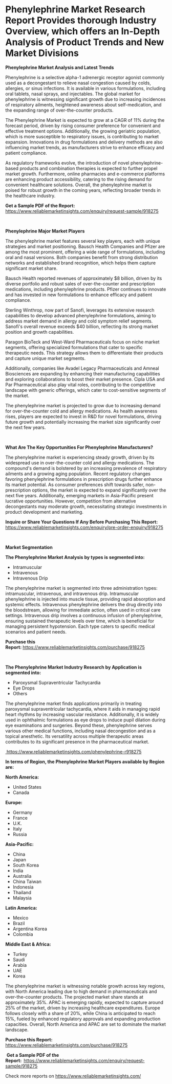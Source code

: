 <p><h1>Phenylephrine Market Research Report Provides thorough Industry Overview, which offers an In-Depth Analysis of Product Trends and New Market Divisions</h1></p><p><strong>Phenylephrine Market Analysis and Latest Trends</strong></p>
<p><p>Phenylephrine is a selective alpha-1 adrenergic receptor agonist commonly used as a decongestant to relieve nasal congestion caused by colds, allergies, or sinus infections. It is available in various formulations, including oral tablets, nasal sprays, and injectables. The global market for phenylephrine is witnessing significant growth due to increasing incidences of respiratory ailments, heightened awareness about self-medication, and the expanding range of over-the-counter products.</p><p>The Phenylephrine Market is expected to grow at a CAGR of 11% during the forecast period, driven by rising consumer preference for convenient and effective treatment options. Additionally, the growing geriatric population, which is more susceptible to respiratory issues, is contributing to market expansion. Innovations in drug formulations and delivery methods are also influencing market trends, as manufacturers strive to enhance efficacy and patient compliance. </p><p>As regulatory frameworks evolve, the introduction of novel phenylephrine-based products and combination therapies is expected to further propel market growth. Furthermore, online pharmacies and e-commerce platforms are enhancing product accessibility, catering to the rising demand for convenient healthcare solutions. Overall, the phenylephrine market is poised for robust growth in the coming years, reflecting broader trends in the healthcare industry.</p></p>
<p><strong>Get a Sample PDF of the Report:&nbsp;</strong> <a href="https://www.reliablemarketinsights.com/enquiry/request-sample/918275?utm_campaign=2218&utm_medium=2&utm_source=Github&utm_content=ia&utm_term=06032025&utm_id=phenylephrine">https://www.reliablemarketinsights.com/enquiry/request-sample/918275</a></p>
<p>&nbsp;</p>
<p><strong>Phenylephrine Major Market Players</strong></p>
<p><p>The phenylephrine market features several key players, each with unique strategies and market positioning. Bausch Health Companies and Pfizer are among the most prominent, offering a wide range of formulations, including oral and nasal versions. Both companies benefit from strong distribution networks and established brand recognition, which helps them capture significant market share.</p><p>Bausch Health reported revenues of approximately $8 billion, driven by its diverse portfolio and robust sales of over-the-counter and prescription medications, including phenylephrine products. Pfizer continues to innovate and has invested in new formulations to enhance efficacy and patient compliance.</p><p>Sterling Winthrop, now part of Sanofi, leverages its extensive research capabilities to develop advanced phenylephrine formulations, aiming to address market demand in allergy and cold symptom relief segments. Sanofi's overall revenue exceeds $40 billion, reflecting its strong market position and growth capabilities.</p><p>Paragon BioTeck and West-Ward Pharmaceuticals focus on niche market segments, offering specialized formulations that cater to specific therapeutic needs. This strategy allows them to differentiate their products and capture unique market segments.</p><p>Additionally, companies like Avadel Legacy Pharmaceuticals and Amneal Biosciences are expanding by enhancing their manufacturing capabilities and exploring collaborations to boost their market presence. Cipla USA and Par Pharmaceutical also play vital roles, contributing to the competitive landscape with generic offerings, which cater to cost-sensitive segments of the market.</p><p>The phenylephrine market is projected to grow due to increasing demand for over-the-counter cold and allergy medications. As health awareness rises, players are expected to invest in R&D for novel formulations, driving future growth and potentially increasing the market size significantly over the next few years.</p></p>
<p>&nbsp;</p>
<p><strong>What Are The Key Opportunities For Phenylephrine Manufacturers?</strong></p>
<p><p>The phenylephrine market is experiencing steady growth, driven by its widespread use in over-the-counter cold and allergy medications. The compound's demand is bolstered by an increasing prevalence of respiratory ailments and a growing aging population. Recent regulatory changes favoring phenylephrine formulations in prescription drugs further enhance its market potential. As consumer preferences shift towards safer, non-prescription options, the market is expected to expand significantly over the next five years. Additionally, emerging markets in Asia-Pacific present lucrative opportunities. However, competition from alternative decongestants may moderate growth, necessitating strategic investments in product development and marketing.</p></p>
<p><strong>Inquire or Share Your Questions If Any Before Purchasing This Report:</strong> <a href="https://www.reliablemarketinsights.com/enquiry/pre-order-enquiry/918275?utm_campaign=2218&utm_medium=2&utm_source=Github&utm_content=ia&utm_term=06032025&utm_id=phenylephrine">https://www.reliablemarketinsights.com/enquiry/pre-order-enquiry/918275</a></p>
<p>&nbsp;</p>
<p><strong>Market Segmentation</strong></p>
<p><strong>The Phenylephrine Market Analysis by types is segmented into:</strong></p>
<p><ul><li>Intramuscular</li><li>Intravenous</li><li>Intravenous Drip</li></ul></p>
<p><p>The phenylephrine market is segmented into three administration types: intramuscular, intravenous, and intravenous drip. Intramuscular phenylephrine is injected into muscle tissue, providing rapid absorption and systemic effects. Intravenous phenylephrine delivers the drug directly into the bloodstream, allowing for immediate action, often used in critical care settings. Intravenous drip involves a continuous infusion of phenylephrine, ensuring sustained therapeutic levels over time, which is beneficial for managing persistent hypotension. Each type caters to specific medical scenarios and patient needs.</p></p>
<p><strong>Purchase this Report:&nbsp;</strong><a href="https://www.reliablemarketinsights.com/purchase/918275?utm_campaign=2218&utm_medium=2&utm_source=Github&utm_content=ia&utm_term=06032025&utm_id=phenylephrine">https://www.reliablemarketinsights.com/purchase/918275</a></p>
<p>&nbsp;</p>
<p><strong>The Phenylephrine Market Industry Research by Application is segmented into:</strong></p>
<p><ul><li>Paroxysmal Supraventricular Tachycardia</li><li>Eye Drops</li><li>Others</li></ul></p>
<p><p>The phenylephrine market finds applications primarily in treating paroxysmal supraventricular tachycardia, where it aids in managing rapid heart rhythms by increasing vascular resistance. Additionally, it is widely used in ophthalmic formulations as eye drops to induce pupil dilation during eye examinations and surgeries. Beyond these, phenylephrine serves various other medical functions, including nasal decongestion and as a topical anesthetic. Its versatility across multiple therapeutic areas contributes to its significant presence in the pharmaceutical market.</p></p>
<p><a href="https://www.reliablemarketinsights.com/phenylephrine-r918275?utm_campaign=2218&utm_medium=2&utm_source=Github&utm_content=ia&utm_term=06032025&utm_id=phenylephrine">&nbsp;https://www.reliablemarketinsights.com/phenylephrine-r918275</a></p>
<p><strong>In terms of Region, the Phenylephrine Market Players available by Region are:</strong></p>
<p>
    <p> <strong> North America: </strong>
        <ul>
            <li>United States</li>
            <li>Canada</li>
        </ul>
        </p> 
    <p> <strong> Europe: </strong>
        <ul>
            <li>Germany</li>
            <li>France</li>
            <li>U.K.</li>
            <li>Italy</li>
            <li>Russia</li>
        </ul>
        </p> 
    <p> <strong> Asia-Pacific: </strong>
        <ul>
            <li>China</li>
            <li>Japan</li>
            <li>South Korea</li>
            <li>India</li>
            <li>Australia</li>
            <li>China Taiwan</li>
            <li>Indonesia</li>
            <li>Thailand</li>
            <li>Malaysia</li>
        </ul>
        </p> 
    <p> <strong> Latin America: </strong>
        <ul>
            <li>Mexico</li>
            <li>Brazil</li>
            <li>Argentina Korea</li>
            <li>Colombia</li>
        </ul>
        </p> 
    <p> <strong> Middle East & Africa: </strong>
        <ul>
            <li>Turkey</li>
            <li>Saudi</li>
            <li>Arabia</li>
            <li>UAE</li>
            <li>Korea</li>
        </ul>
    </p>
    </p>
<p><p>The phenylephrine market is witnessing notable growth across key regions, with North America leading due to high demand in pharmaceuticals and over-the-counter products. The projected market share stands at approximately 35%. APAC is emerging rapidly, expected to capture around 25% of the market, driven by increasing healthcare expenditures. Europe follows closely with a share of 20%, while China is anticipated to reach 15%, fueled by enhanced regulatory approvals and expanding production capacities. Overall, North America and APAC are set to dominate the market landscape.</p></p>
<p><strong>Purchase this Report: </strong><a href="https://www.reliablemarketinsights.com/purchase/918275?utm_campaign=2218&utm_medium=2&utm_source=Github&utm_content=ia&utm_term=06032025&utm_id=phenylephrine">https://www.reliablemarketinsights.com/purchase/918275</a></p>
<p>&nbsp;<strong>Get a Sample PDF of the Report:&nbsp;&nbsp;</strong><a href="https://www.reliablemarketinsights.com/enquiry/request-sample/918275?utm_campaign=2218&utm_medium=2&utm_source=Github&utm_content=ia&utm_term=06032025&utm_id=phenylephrine">https://www.reliablemarketinsights.com/enquiry/request-sample/918275</a></p>
<p><strong></strong></p>
<p>Check more reports on <a href="https://www.reliablemarketinsights.com/?utm_campaign=2218&utm_medium=2&utm_source=Github&utm_content=ia&utm_term=06032025&utm_id=phenylephrine">https://www.reliablemarketinsights.com/</a></p>